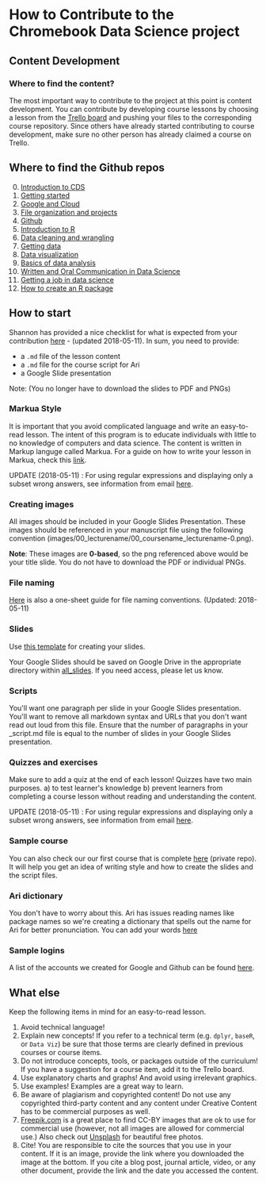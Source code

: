 # How to Contribute to the Chromebook Data Science project

## Content Development
### Where to find the content?
The most important way to contribute to the project at this point is content development. You can contribute by developing course lessons by choosing a lesson from the [Trello board](https://trello.com/b/6HPYp8jO/chromebook-data-science) and pushing your files to the corresponding course repository. Since others have already started contributing to course development, make sure no other person has already claimed a course on Trello.

## Where to find the Github repos

0. [Introduction to CDS](https://github.com/datatrail-jhu/00_intro)
1. [Getting started](https://github.com/datatrail-jhu/01_gettingstarted)
2. [Google and Cloud](https://github.com/datatrail-jhu/02_googlecloud)
3. [File organization and projects](https://github.com/datatrail-jhu/03_fileorganization)
4. [Github](https://github.com/datatrail-jhu/04_githubbasics)
5. [Introduction to R](https://github.com/datatrail-jhu/05_R)
6. [Data cleaning and wrangling](https://github.com/datatrail-jhu/06_datacleaning)
7. [Getting data](https://github.com/datatrail-jhu/07_data)
8. [Data visualization](https://github.com/datatrail-jhu/08_dataviz)
9. [Basics of data analysis](https://github.com/datatrail-jhu/09_dataanalysis)
10. [Written and Oral Communication in Data Science](https://github.com/datatrail-jhu/10_communication)
11. [Getting a job in data science](https://github.com/datatrail-jhu/11_dsjob)
12. [How to create an R package](https://github.com/datatrail-jhu/12_package)

## How to start

Shannon has provided a nice checklist for what is expected from your contribution [here](https://docs.google.com/document/d/16pznQ1OG3sn2seCeaBRL6ig4tFeBQjKw7Ws_ndvraRU/edit) - (updated 2018-05-11). In sum, you need to provide:
* a `.md` file of the lesson content
* a `.md` file for the course script for Ari
* a Google Slide presentation

Note: (You no longer have to download the slides to PDF and PNGs)

### Markua Style

It is important that you avoid complicated language and write an easy-to-read lesson. The intent of this program is to educate individuals with little to no knowledge of computers and data science. The content is written in Markup languge called Markua. For a guide on how to write your lesson in Markua, check this [link](https://leanpub.com/markua/read#leanpub-auto-what-is-markua).

UPDATE (2018-05-11) : For using regular expressions and displaying only a subset wrong answers, see information from email [here](https://docs.google.com/document/d/1eW1K6JE6h-qeDmSy_ODtMsJr-4UojlXsvHQs75lDj-I/edit?usp=sharing).

### Creating images

All images should be included in your Google Slides Presentation. These images should be referenced in your manuscript file using the following convention (images/00_lecturename/00_coursename_lecturename-0.png).

**Note**: These images are **0-based**, so the png referenced above would be your title slide. You do not have to download the PDF or individual PNGs.

### File naming

[Here](https://docs.google.com/presentation/d/18ElVzRC4f8Z7pFH4dh4EmH-wb4GCQk1NzLSiItF1DlQ/edit#slide=id.p) is also a one-sheet guide for file naming conventions. (Updated: 2018-05-11)

### Slides

Use [this template](https://docs.google.com/presentation/d/143gvqcynq_bl7iVd2G9yjumwJJkAy0S6CyNCsrJ2LgE/edit#slide=id.p) for creating your slides.

Your Google Slides should be saved on Google Drive in the appropriate directory within [all_slides](https://drive.google.com/drive/u/0/folders/1HICZT1GPONuWppNdNnoKsFnqJwp-9myT). If you need access, please let us know.

### Scripts

You'll want one paragraph per slide in your Google Slides presentation. You'll want to remove all markdown syntax and URLs that you don't want read out loud from this file. Ensure that the number of paragraphs in your _script.md file is equal to the number of slides in your Google Slides presentation.

### Quizzes and exercises

Make sure to add a quiz at the end of each lesson! Quizzes have two main purposes. a) to test learner's knowledge b) prevent learners from completing a course lesson without reading and understanding the content.

UPDATE (2018-05-11) : For using regular expressions and displaying only a subset wrong answers, see information from email [here](https://docs.google.com/document/d/1eW1K6JE6h-qeDmSy_ODtMsJr-4UojlXsvHQs75lDj-I/edit?usp=sharing).

### Sample course

You can also check our our first course that is complete [here](https://github.com/datatrail-jhu/cds_intro) (private repo). It will help you get an idea of writing style and how to create the slides and the script files.

### Ari dictionary

You don't have to worry about this. Ari has issues reading names like package names so we're creating a dictionary that spells out the name for Ari for better pronunciation. You can add your words [here](https://docs.google.com/spreadsheets/d/1RlZNiSV7CQhRLZj1-_EFTNEnErMjcpkVP_2NH6y73iQ/edit#gid=0)

### Sample logins

A list of the accounts we created for Google and Github can be found [here](https://docs.google.com/spreadsheets/d/1Cr0cwPR03ois5IOHzFHW044e_EGHlWRfTfQlOj_-rEs/edit?usp=sharing).

## What else

Keep the following items in mind for an easy-to-read lesson.

1. Avoid technical language!
2. Explain new concepts! If you refer to a technical term (e.g. `dplyr`, `baseR`, or `Data Viz`) be sure that those terms are clearly defined in previous courses or course items.
3. Do not introduce concepts, tools, or packages outside of the curriculum! If you have a suggestion for a course item, add it to the Trello board.
4. Use explanatory charts and graphs! And avoid using irrelevant graphics.
5. Use examples! Examples are a great way to learn.
6. Be aware of plagiarism and copyrighted content! Do not use any copyrighted third-party content and any content under Creative Content has to be commercial purposes as well.
7. [Freepik.com](https://www.freepik.com/) is a great place to find CC-BY images that are ok to use for commercial use (however, not all images are allowed for commercial use.) Also check out [Unsplash](https://unsplash.com/) for beautiful free photos.
8. Cite! You are responsible to cite the sources that you use in your content. If it is an image, provide the link where you downloaded the image at the bottom. If you cite a blog post, journal article, video, or any other document, provide the link and the date you accessed the content.
